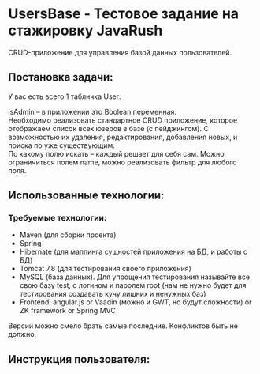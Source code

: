 # UsersBase - Тестовое задание на стажировку JavaRush

CRUD-приложение для управления базой данных пользователей.

## Постановка задачи:

У вас есть всего 1 табличка User:<br/>

isAdmin – в приложении это Boolean переменная.<br/>
Необходимо реализовать стандартное CRUD приложение, которое отображаем список всех юзеров в базе (с пейджингом). С возможностью их удаления, редактирования, добавления новых, и поиска по уже существующим.<br/>
По какому полю искать – каждый решает для себя сам. Можно ограничиться полем name, можно реализовать фильтр для любого поля.

## Использованные технологии:

### Требуемые технологии: 
- Maven (для сборки проекта)<br/>
- Spring<br/>
- Hibernate (для маппинга сущностей приложения на БД, и работы с БД)<br/>
- Tomcat 7,8 (для тестирования своего приложения)<br/>
- MySQL (база данных). Для упрощения тестирования называйте все свою базу test, с логином и паролем root (нам не нужно будет для тестирования создавать кучу лишних и ненужных баз)<br/>
- Frontend: angular.js or Vaadin (можно и GWT, но будут сложности) or ZK framework or Spring MVC<br/>

Версии можно смело брать самые последние. Конфликтов быть не должно.

## Инструкция пользователя:
